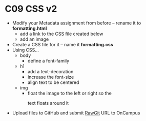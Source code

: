 # C09 CSS v2

* Modify your Metadata assignment from before – rename it to **formatting.html**
  * add a link to the CSS file created below
  * add an image
* Create a CSS file for it – name it **formatting.css**
* Using CSS…
  * body
    * define a font-family
  * h1
    * add a text-decoration
    * increase the font-size
    * align text to be centered
  * img
    * float the image to the left or right so the <p> text floats around it
* Upload files to GitHub and submit [RawGit](https://rawgit.com/) URL to OnCampus
